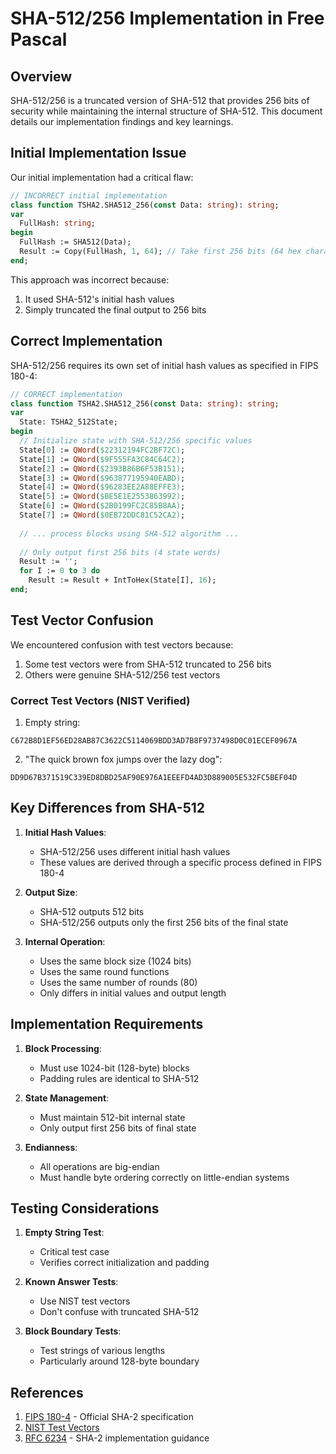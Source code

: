 # SHA-512/256 Implementation in Free Pascal

## Overview

SHA-512/256 is a truncated version of SHA-512 that provides 256 bits of security while maintaining the internal structure of SHA-512. This document details our implementation findings and key learnings.

## Initial Implementation Issue

Our initial implementation had a critical flaw:

```pascal
// INCORRECT initial implementation
class function TSHA2.SHA512_256(const Data: string): string;
var
  FullHash: string;
begin
  FullHash := SHA512(Data);
  Result := Copy(FullHash, 1, 64); // Take first 256 bits (64 hex characters)
end;
```

This approach was incorrect because:
1. It used SHA-512's initial hash values
2. Simply truncated the final output to 256 bits

## Correct Implementation

SHA-512/256 requires its own set of initial hash values as specified in FIPS 180-4:

```pascal
// CORRECT implementation
class function TSHA2.SHA512_256(const Data: string): string;
var
  State: TSHA2_512State;
begin
  // Initialize state with SHA-512/256 specific values
  State[0] := QWord($22312194FC2BF72C);
  State[1] := QWord($9F555FA3C84C64C2);
  State[2] := QWord($2393B86B6F53B151);
  State[3] := QWord($963877195940EABD);
  State[4] := QWord($96283EE2A88EFFE3);
  State[5] := QWord($BE5E1E2553863992);
  State[6] := QWord($2B0199FC2C85B8AA);
  State[7] := QWord($0EB72DDC81C52CA2);
  
  // ... process blocks using SHA-512 algorithm ...
  
  // Only output first 256 bits (4 state words)
  Result := '';
  for I := 0 to 3 do
    Result := Result + IntToHex(State[I], 16);
end;
```

## Test Vector Confusion

We encountered confusion with test vectors because:
1. Some test vectors were from SHA-512 truncated to 256 bits
2. Others were genuine SHA-512/256 test vectors

### Correct Test Vectors (NIST Verified)

1. Empty string:
```
C672B8D1EF56ED28AB87C3622C5114069BDD3AD7B8F9737498D0C01ECEF0967A
```

2. "The quick brown fox jumps over the lazy dog":
```
DD9D67B371519C339ED8DBD25AF90E976A1EEEFD4AD3D889005E532FC5BEF04D
```

## Key Differences from SHA-512

1. **Initial Hash Values**: 
   - SHA-512/256 uses different initial hash values
   - These values are derived through a specific process defined in FIPS 180-4

2. **Output Size**:
   - SHA-512 outputs 512 bits
   - SHA-512/256 outputs only the first 256 bits of the final state

3. **Internal Operation**:
   - Uses the same block size (1024 bits)
   - Uses the same round functions
   - Uses the same number of rounds (80)
   - Only differs in initial values and output length

## Implementation Requirements

1. **Block Processing**:
   - Must use 1024-bit (128-byte) blocks
   - Padding rules are identical to SHA-512

2. **State Management**:
   - Must maintain 512-bit internal state
   - Only output first 256 bits of final state

3. **Endianness**:
   - All operations are big-endian
   - Must handle byte ordering correctly on little-endian systems

## Testing Considerations

1. **Empty String Test**:
   - Critical test case
   - Verifies correct initialization and padding

2. **Known Answer Tests**:
   - Use NIST test vectors
   - Don't confuse with truncated SHA-512

3. **Block Boundary Tests**:
   - Test strings of various lengths
   - Particularly around 128-byte boundary

## References

1. [FIPS 180-4](https://nvlpubs.nist.gov/nistpubs/FIPS/NIST.FIPS.180-4.pdf) - Official SHA-2 specification
2. [NIST Test Vectors](https://csrc.nist.gov/projects/cryptographic-algorithm-validation-program)
3. [RFC 6234](https://tools.ietf.org/html/rfc6234) - SHA-2 implementation guidance 